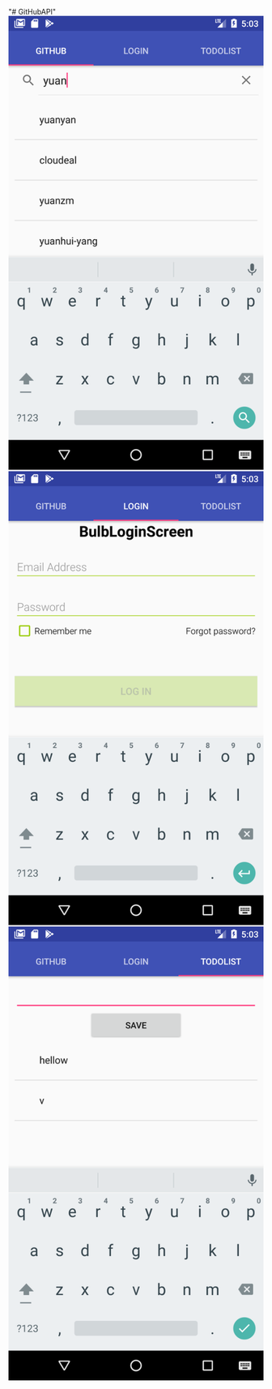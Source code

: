 "# GitHubAPI" 
![image](https://github.com/Bobyuan1015/GitHubAPI/blob/master/Screenshot_1523293384.png)
![image](https://github.com/Bobyuan1015/GitHubAPI/blob/master/Screenshot_1523293398.png)
![image](https://github.com/Bobyuan1015/GitHubAPI/blob/master/Screenshot_1523293431.png)
